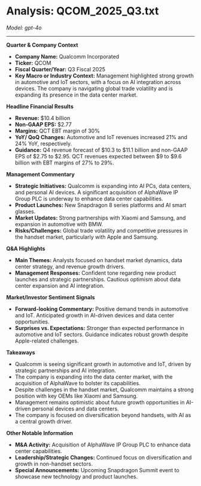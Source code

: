 # Analysis: QCOM_2025_Q3.txt

*Model: gpt-4o*

---

**Quarter & Company Context**

- **Company Name:** Qualcomm Incorporated
- **Ticker:** QCOM
- **Fiscal Quarter/Year:** Q3 Fiscal 2025
- **Key Macro or Industry Context:** Management highlighted strong growth in automotive and IoT sectors, with a focus on AI integration across devices. The company is navigating global trade volatility and is expanding its presence in the data center market.

**Headline Financial Results**

- **Revenue:** $10.4 billion
- **Non-GAAP EPS:** $2.77
- **Margins:** QCT EBT margin of 30%
- **YoY/ QoQ Changes:** Automotive and IoT revenues increased 21% and 24% YoY, respectively.
- **Guidance:** Q4 revenue forecast of $10.3 to $11.1 billion and non-GAAP EPS of $2.75 to $2.95. QCT revenues expected between $9 to $9.6 billion with EBT margins of 27% to 29%.

**Management Commentary**

- **Strategic Initiatives:** Qualcomm is expanding into AI PCs, data centers, and personal AI devices. A significant acquisition of AlphaWave IP Group PLC is underway to enhance data center capabilities.
- **Product Launches:** New Snapdragon 8 series platforms and AI smart glasses.
- **Market Updates:** Strong partnerships with Xiaomi and Samsung, and expansion in automotive with BMW.
- **Risks/Challenges:** Global trade volatility and competitive pressures in the handset market, particularly with Apple and Samsung.

**Q&A Highlights**

- **Main Themes:** Analysts focused on handset market dynamics, data center strategy, and revenue growth drivers.
- **Management Responses:** Confident tone regarding new product launches and strategic partnerships. Cautious optimism about data center expansion and AI integration.

**Market/Investor Sentiment Signals**

- **Forward-looking Commentary:** Positive demand trends in automotive and IoT. Anticipated growth in AI-driven devices and data center opportunities.
- **Surprises vs. Expectations:** Stronger than expected performance in automotive and IoT sectors. Guidance indicates robust growth despite Apple-related challenges.

**Takeaways**

- Qualcomm is seeing significant growth in automotive and IoT, driven by strategic partnerships and AI integration.
- The company is expanding into the data center market, with the acquisition of AlphaWave to bolster its capabilities.
- Despite challenges in the handset market, Qualcomm maintains a strong position with key OEMs like Xiaomi and Samsung.
- Management remains optimistic about future growth opportunities in AI-driven personal devices and data centers.
- The company is focused on diversification beyond handsets, with AI as a central growth driver.

**Other Notable Information**

- **M&A Activity:** Acquisition of AlphaWave IP Group PLC to enhance data center capabilities.
- **Leadership/Strategic Changes:** Continued focus on diversification and growth in non-handset sectors.
- **Special Announcements:** Upcoming Snapdragon Summit event to showcase new technology and product launches.